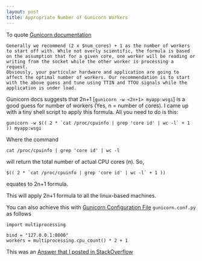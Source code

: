 ```yaml
---
layout: post
title: Appropriate Number of Gunicorn Workers
---
```


To quote [Gunicorn documentation](http://docs.gunicorn.org/en/19.3/design.html#how-many-workers)

```
Generally we recommend (2 x $num_cores) + 1 as the number of workers to start off with. While not overly scientific, the formula is based on the assumption that for a given core, one worker will be reading or writing from the socket while the other worker is processing a request.
Obviously, your particular hardware and application are going to affect the optimal number of workers. Our recommendation is to start with the above guess and tune using TTIN and TTOU signals while the application is under load.
```

Gunicorn docs suggests that 2n+1 [`gunicorn -w <2n+1> myapp:wsgi`] is a good guess for number of workers (Yes, n = number of cores). I came up with a tiny shell script to apply this formula. All you need to do is this:

```
gunicorn -w $(( 2 * `cat /proc/cpuinfo | grep 'core id' | wc -l` + 1 )) myapp:wsgi
```

Where the command

```
cat /proc/cpuinfo | grep 'core id' | wc -l
```

will return the total number of actual CPU cores (n). So,

```
$(( 2 * `cat /proc/cpuinfo | grep 'core id' | wc -l` + 1 ))
```

equates to 2n+1 formula.

This will apply 2n+1 formula to all the linux-based machines.

You can also achieve this with [Gunicorn Configuration File](http://docs.gunicorn.org/en/19.3/configure.html#configuration-file) `gunicorn.conf.py` as follows

```
import multiprocessing

bind = "127.0.0.1:8000"
workers = multiprocessing.cpu_count() * 2 + 1
```

This was an [Answer that I posted in StackOverflow](http://stackoverflow.com/questions/15979428/what-is-the-appropriate-number-of-gunicorn-workers-for-each-amazon-instance-type/27664071#27664071)

